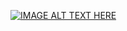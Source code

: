 [![IMAGE ALT TEXT HERE](https://img.youtube.com/vi/YOUTUBE_VIDEO_ID_HERE/0.jpg)](https://youtu.be/bYUCPlAK4d4)
